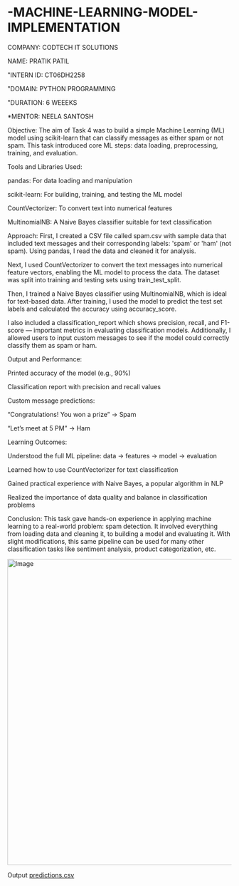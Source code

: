 # -MACHINE-LEARNING-MODEL-IMPLEMENTATION
COMPANY: CODTECH IT SOLUTIONS

NAME: PRATIK PATIL

"INTERN ID: CT06DH2258

"DOMAIN: PYTHON PROGRAMMING

"DURATION: 6 WEEEKS

*MENTOR: NEELA SANTOSH

Objective: The aim of Task 4 was to build a simple Machine Learning (ML) model using scikit-learn that can classify messages as either spam or not spam. This task introduced core ML steps: data loading, preprocessing, training, and evaluation.

Tools and Libraries Used:

pandas: For data loading and manipulation

scikit-learn: For building, training, and testing the ML model

CountVectorizer: To convert text into numerical features

MultinomialNB: A Naive Bayes classifier suitable for text classification

Approach: First, I created a CSV file called spam.csv with sample data that included text messages and their corresponding labels: 'spam' or 'ham' (not spam). Using pandas, I read the data and cleaned it for analysis.

Next, I used CountVectorizer to convert the text messages into numerical feature vectors, enabling the ML model to process the data. The dataset was split into training and testing sets using train_test_split.

Then, I trained a Naive Bayes classifier using MultinomialNB, which is ideal for text-based data. After training, I used the model to predict the test set labels and calculated the accuracy using accuracy_score.

I also included a classification_report which shows precision, recall, and F1-score — important metrics in evaluating classification models. Additionally, I allowed users to input custom messages to see if the model could correctly classify them as spam or ham.

Output and Performance:

Printed accuracy of the model (e.g., 90%)

Classification report with precision and recall values

Custom message predictions:

“Congratulations! You won a prize” → Spam

“Let’s meet at 5 PM” → Ham

Learning Outcomes:

Understood the full ML pipeline: data → features → model → evaluation

Learned how to use CountVectorizer for text classification

Gained practical experience with Naive Bayes, a popular algorithm in NLP

Realized the importance of data quality and balance in classification problems

Conclusion: This task gave hands-on experience in applying machine learning to a real-world problem: spam detection. It involved everything from loading data and cleaning it, to building a model and evaluating it. With slight modifications, this same pipeline can be used for many other classification tasks like sentiment analysis, product categorization, etc.

<img width="1004" height="687" alt="Image" src="https://github.com/user-attachments/assets/89e121d3-2a5f-4819-b75c-20d721f2af5e" />

Output 
[predictions.csv](https://github.com/user-attachments/files/21511083/predictions.csv)
